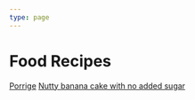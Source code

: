 ```yaml
---
type: page
---
```


# Food Recipes

[Porrige](blog/posts/2022/11/01/porridge.html)
[Nutty banana cake with no added sugar](blog/posts/2022/11/05/nutty-banana-cake-with-no-added-sugar.html)

